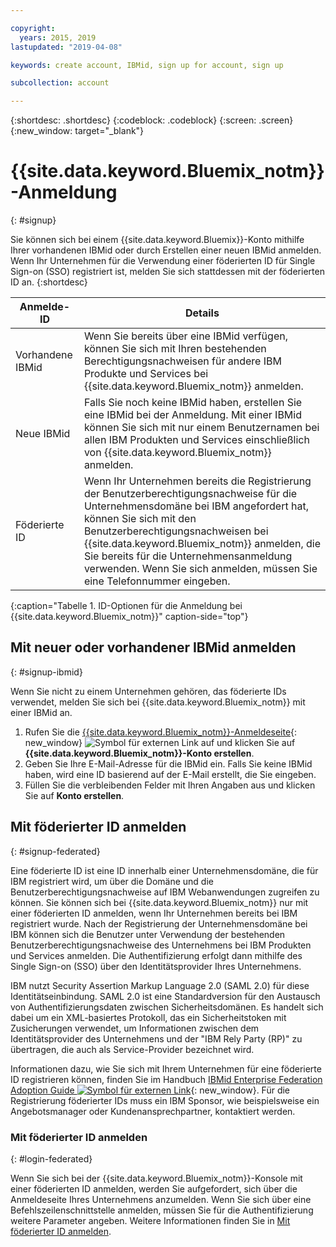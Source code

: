 ```yaml
---

copyright:
  years: 2015, 2019
lastupdated: "2019-04-08"

keywords: create account, IBMid, sign up for account, sign up

subcollection: account

---
```


{:shortdesc: .shortdesc}
{:codeblock: .codeblock}
{:screen: .screen}
{:new_window: target="_blank"}


# {{site.data.keyword.Bluemix_notm}}-Anmeldung
{: #signup}

Sie können sich bei einem {{site.data.keyword.Bluemix}}-Konto mithilfe Ihrer vorhandenen IBMid oder durch Erstellen einer neuen IBMid anmelden. Wenn Ihr Unternehmen für die Verwendung einer föderierten ID für Single Sign-on (SSO) registriert ist, melden Sie sich stattdessen mit der föderierten ID an.
{:shortdesc}

| Anmelde-ID | Details |    
|-----------------|---------|
|Vorhandene IBMid   | Wenn Sie bereits über eine IBMid verfügen, können Sie sich mit Ihren bestehenden Berechtigungsnachweisen für andere IBM Produkte und Services bei {{site.data.keyword.Bluemix_notm}} anmelden. |
|Neue IBMid        | Falls Sie noch keine IBMid haben, erstellen Sie eine IBMid bei der Anmeldung. Mit einer IBMid können Sie sich mit nur einem Benutzernamen bei allen IBM Produkten und Services einschließlich von {{site.data.keyword.Bluemix_notm}} anmelden. |
|Föderierte ID     | Wenn Ihr Unternehmen bereits die Registrierung der Benutzerberechtigungsnachweise für die Unternehmensdomäne bei IBM angefordert hat, können Sie sich mit den Benutzerberechtigungsnachweisen bei {{site.data.keyword.Bluemix_notm}} anmelden, die Sie bereits für die Unternehmensanmeldung verwenden. Wenn Sie sich anmelden, müssen Sie eine Telefonnummer eingeben. |
{:caption="Tabelle 1. ID-Optionen für die Anmeldung bei {{site.data.keyword.Bluemix_notm}}" caption-side="top"}

## Mit neuer oder vorhandener IBMid anmelden
{: #signup-ibmid}

Wenn Sie nicht zu einem Unternehmen gehören, das föderierte IDs verwendet, melden Sie sich bei {{site.data.keyword.Bluemix_notm}} mit einer IBMid an.

1. Rufen Sie die [{{site.data.keyword.Bluemix_notm}}-Anmeldeseite](https://cloud.ibm.com/){: new_window} ![Symbol für externen Link](../icons/launch-glyph.svg "Symbol für externen Link") auf und klicken Sie auf **{{site.data.keyword.Bluemix_notm}}-Konto erstellen**.
1. Geben Sie Ihre E-Mail-Adresse für die IBMid ein. Falls Sie keine IBMid haben, wird eine ID basierend auf der E-Mail erstellt, die Sie eingeben.
1. Füllen Sie die verbleibenden Felder mit Ihren Angaben aus und klicken Sie auf **Konto erstellen**.


## Mit föderierter ID anmelden
{: #signup-federated}

Eine föderierte ID ist eine ID innerhalb einer Unternehmensdomäne, die für IBM registriert wird, um über die Domäne und die Benutzerberechtigungsnachweise auf IBM Webanwendungen zugreifen zu können. Sie können sich bei {{site.data.keyword.Bluemix_notm}} nur mit einer föderierten ID anmelden, wenn Ihr Unternehmen bereits bei IBM registriert wurde. Nach der Registrierung der Unternehmensdomäne bei IBM können sich die Benutzer unter Verwendung der bestehenden Benutzerberechtigungsnachweise des Unternehmens bei IBM Produkten und Services anmelden. Die Authentifizierung erfolgt dann mithilfe des Single Sign-on (SSO) über den Identitätsprovider Ihres Unternehmens.

IBM nutzt Security Assertion Markup Language 2.0 (SAML 2.0) für diese Identitätseinbindung. SAML 2.0 ist eine Standardversion für den Austausch von Authentifizierungsdaten zwischen Sicherheitsdomänen. Es handelt sich dabei um ein XML-basiertes Protokoll, das ein Sicherheitstoken mit Zusicherungen verwendet, um Informationen zwischen dem Identitätsprovider des Unternehmens und der "IBM Rely Party (RP)" zu übertragen, die auch als Service-Provider bezeichnet wird.

Informationen dazu, wie Sie sich mit Ihrem Unternehmen für eine föderierte ID registrieren können, finden Sie im Handbuch [IBMid Enterprise Federation Adoption Guide ![Symbol für externen Link](../icons/launch-glyph.svg)](https://ibm.box.com/v/IBMid-Federation-Guide){: new_window}. Für die Registrierung föderierter IDs muss ein IBM Sponsor, wie beispielsweise ein Angebotsmanager oder Kundenansprechpartner, kontaktiert werden.

### Mit föderierter ID anmelden
{: #login-federated}

Wenn Sie sich bei der {{site.data.keyword.Bluemix_notm}}-Konsole mit einer föderierten ID anmelden, werden Sie aufgefordert, sich über die Anmeldeseite Ihres Unternehmens anzumelden. Wenn Sie sich über eine Befehlszeilenschnittstelle anmelden, müssen Sie für die Authentifizierung weitere Parameter angeben. Weitere Informationen finden Sie in [Mit föderierter ID anmelden](/docs/iam?topic=iam-federated_id).
